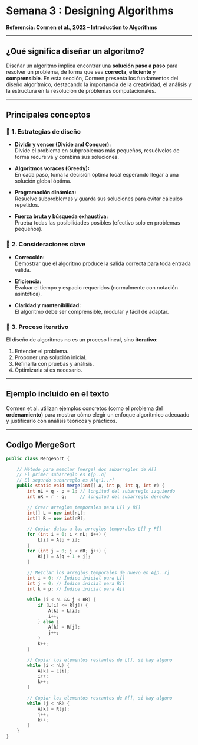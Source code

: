 # Semana 3 : Designing Algorithms  
**Referencia: Cormen et al., 2022 – Introduction to Algorithms**

---

##  ¿Qué significa diseñar un algoritmo?

Diseñar un algoritmo implica encontrar una **solución paso a paso** para resolver un problema, de forma que sea **correcta**, **eficiente** y **comprensible**. En esta sección, Cormen presenta los fundamentos del diseño algorítmico, destacando la importancia de la creatividad, el análisis y la estructura en la resolución de problemas computacionales.

---

##  Principales conceptos

### 🔸 1. Estrategias de diseño

- **Dividir y vencer (Divide and Conquer):**  
  Divide el problema en subproblemas más pequeños, resuélvelos de forma recursiva y combina sus soluciones.

- **Algoritmos voraces (Greedy):**  
  En cada paso, toma la decisión óptima local esperando llegar a una solución global óptima.

- **Programación dinámica:**  
  Resuelve subproblemas y guarda sus soluciones para evitar cálculos repetidos.

- **Fuerza bruta y búsqueda exhaustiva:**  
  Prueba todas las posibilidades posibles (efectivo solo en problemas pequeños).

### 🔸 2. Consideraciones clave

- **Corrección:**  
  Demostrar que el algoritmo produce la salida correcta para toda entrada válida.

- **Eficiencia:**  
  Evaluar el tiempo y espacio requeridos (normalmente con notación asintótica).

- **Claridad y mantenibilidad:**  
  El algoritmo debe ser comprensible, modular y fácil de adaptar.

### 🔸 3. Proceso iterativo

El diseño de algoritmos no es un proceso lineal, sino **iterativo**:
1. Entender el problema.
2. Proponer una solución inicial.
3. Refinarla con pruebas y análisis.
4. Optimizarla si es necesario.

---

##  Ejemplo incluido en el texto

Cormen et al. utilizan ejemplos concretos (como el problema del **ordenamiento**) para mostrar cómo elegir un enfoque algorítmico adecuado y justificarlo con análisis teóricos y prácticos.

---
## Codigo MergeSort
```java
public class MergeSort {

    // Método para mezclar (merge) dos subarreglos de A[]
    // El primer subarreglo es A[p..q]
    // El segundo subarreglo es A[q+1..r]
    public static void merge(int[] A, int p, int q, int r) {
        int nL = q - p + 1; // longitud del subarreglo izquierdo
        int nR = r - q;     // longitud del subarreglo derecho

        // Crear arreglos temporales para L[] y R[]
        int[] L = new int[nL];
        int[] R = new int[nR];

        // Copiar datos a los arreglos temporales L[] y R[]
        for (int i = 0; i < nL; i++) {
            L[i] = A[p + i];
        }
        for (int j = 0; j < nR; j++) {
            R[j] = A[q + 1 + j];
        }

        // Mezclar los arreglos temporales de nuevo en A[p..r]
        int i = 0; // Índice inicial para L[]
        int j = 0; // Índice inicial para R[]
        int k = p; // Índice inicial para A[]

        while (i < nL && j < nR) {
            if (L[i] <= R[j]) {
                A[k] = L[i];
                i++;
            } else {
                A[k] = R[j];
                j++;
            }
            k++;
        }

        // Copiar los elementos restantes de L[], si hay alguno
        while (i < nL) {
            A[k] = L[i];
            i++;
            k++;
        }

        // Copiar los elementos restantes de R[], si hay alguno
        while (j < nR) {
            A[k] = R[j];
            j++;
            k++;
        }
    }
}


